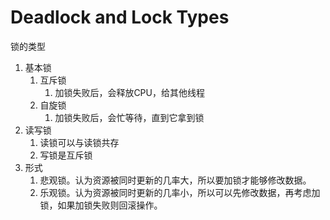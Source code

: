 
# Deadlock and Lock Types

锁的类型

1. 基本锁
   1. 互斥锁
      1. 加锁失败后，会释放CPU，给其他线程
   2. 自旋锁
      1. 加锁失败后，会忙等待，直到它拿到锁
2. 读写锁
   1. 读锁可以与读锁共存
   2. 写锁是互斥锁
3. 形式
   1. 悲观锁。认为资源被同时更新的几率大，所以要加锁才能够修改数据。
   2. 乐观锁。认为资源被同时更新的几率小，所以可以先修改数据，再考虑加锁，如果加锁失败则回滚操作。